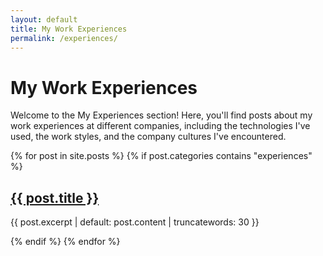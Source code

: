 ```yaml
---
layout: default
title: My Work Experiences
permalink: /experiences/
---
```


# My Work Experiences

Welcome to the My Experiences section! Here, you'll find posts about my work experiences at different companies, including the technologies I've used, the work styles, and the company cultures I've encountered.

{% for post in site.posts %}
  {% if post.categories contains "experiences" %}
    <article>
      <h2><a href="{{ post.url }}">{{ post.title }}</a></h2>
      <p>{{ post.excerpt | default: post.content | truncatewords: 30 }}</p>
    </article>
  {% endif %}
{% endfor %}
